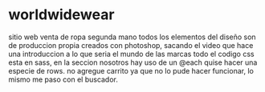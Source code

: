 # worldwidewear
sitio web venta de ropa segunda mano
todos los elementos del diseño son de produccion propia creados con photoshop, sacando el video que hace una introduccion a lo que seria el mundo de las marcas
todo el codigo css esta en sass, en la seccion nosotros hay uso de un @each quise hacer una especie de rows.
no agregue carrito ya que no lo pude hacer funcionar, lo mismo me paso con el buscador.

